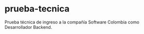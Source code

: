 # prueba-tecnica
Prueba técnica de ingreso a la compañía Software Colombia como Desarrollador Backend.
